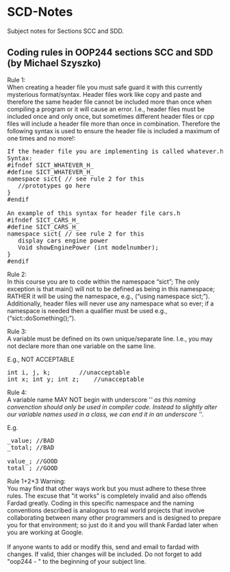﻿# SCD-Notes
Subject notes for Sections SCC and SDD.
## Coding rules in OOP244 sections SCC and SDD <br />(by Michael Szyszko)
Rule 1:<br />
When creating a header file you must safe guard it with this currently mysterious format/syntax.  Header files work like copy and paste and therefore the same header file cannot be included more than once when compiling a program or it will cause an error. I.e., header files must be included once and only once, but sometimes different header files or cpp files will include a header file more than once in combination.  Therefore the following syntax is used to ensure the header file is included a maximum of one times and no more!: <br />
<pre>
If the header file you are implementing is called whatever.h then 
Syntax:
#ifndef SICT_WHATEVER_H_
#define SICT_WHATEVER_H_
namespace sict{ // see rule 2 for this
   //prototypes go here
}
#endif

An example of this syntax for header file cars.h
#ifndef SICT_CARS_H_
#define SICT_CARS_H_
namespace sict{ // see rule 2 for this
   display cars engine power
   Void showEnginePower (int modelnumber);
}
#endif
</pre>
Rule 2:<br />
In this course you are to code within the namespace “sict”; The only exception is that main() will not to be defined as being in this namespace; RATHER it will be using the namespace, e.g., (“using namespace sict;”). Additionally, header files will never use any namespace what so ever; if a namespace is needed then a qualifier must be used e.g., (“sict::doSomething();”).
 
Rule 3:<br />
A variable must be defined on its own unique/separate line. I.e., you may not declare more than one variable on the same line.

E.g., NOT ACCEPTABLE
<pre>
int i, j, k;		//unacceptable
int x; int y; int z;	//unacceptable
</pre>

Rule 4:<br />
A variable name MAY NOT begin with underscore '_' as this naming convenction should only be used in compiler code. Instead to slightly alter our variable names used in a class, we can end it in an underscore '_'.

E.g.
<pre>
_value;	//BAD
_total;	//BAD

value_; //GOOD
total_; //GOOD
</pre>

Rule 1+2+3 Warning:<br />
You may find that other ways work but you must adhere to these three rules. The excuse that "it works" is completely invalid and also offends Fardad greatly. Coding in this specific namespace and the naming conventions described is analogous to real world projects that involve collaborating between many other programmers and is designed to prepare you for that environment; so just do it and you will thank Fardad later when you are working at Google. <br /><br />
If anyone wants to add or modify this, send and email to fardad with changes. If valid, thier changes will be included. Do not forget to add "oop244 - " to the beginning of your subject line.
